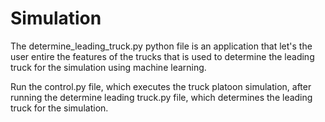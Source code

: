 # Simulation

The determine_leading_truck.py python file is an application that let's the user entire the features of the trucks that is used to determine the leading truck for the simulation using machine learning.

Run the control.py file, which executes the truck platoon simulation, after running the determine leading truck.py file, which determines the leading truck for the simulation.
